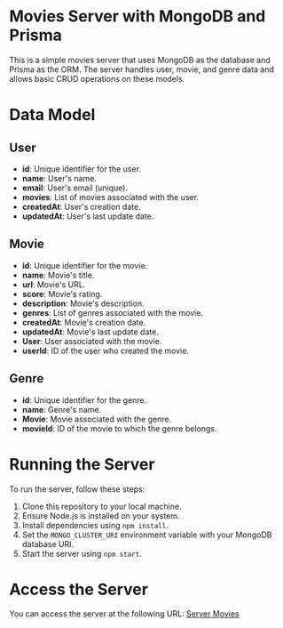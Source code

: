 # Movies Server with MongoDB and Prisma

This is a simple movies server that uses MongoDB as the database and Prisma as the ORM. The server handles user, movie, and genre data and allows basic CRUD operations on these models.

# Data Model

## User

- **id**: Unique identifier for the user.
- **name**: User's name.
- **email**: User's email (unique).
- **movies**: List of movies associated with the user.
- **createdAt**: User's creation date.
- **updatedAt**: User's last update date.

## Movie

- **id**: Unique identifier for the movie.
- **name**: Movie's title.
- **url**: Movie's URL.
- **score**: Movie's rating.
- **description**: Movie's description.
- **genres**: List of genres associated with the movie.
- **createdAt**: Movie's creation date.
- **updatedAt**: Movie's last update date.
- **User**: User associated with the movie.
- **userId**: ID of the user who created the movie.

## Genre

- **id**: Unique identifier for the genre.
- **name**: Genre's name.
- **Movie**: Movie associated with the genre.
- **movieId**: ID of the movie to which the genre belongs.

# Running the Server

To run the server, follow these steps:

1. Clone this repository to your local machine.
2. Ensure Node.js is installed on your system.
3. Install dependencies using `npm install`.
4. Set the `MONGO_CLUSTER_URI` environment variable with your MongoDB database URI.
5. Start the server using `npm start`.

# Access the Server

You can access the server at the following URL:
[Server Movies](https://server-movies-oo55.vercel.app/)
